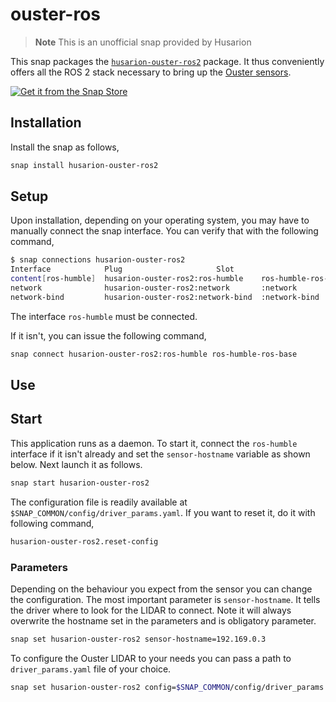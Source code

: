# ouster-ros

> **Note**
> This is an unofficial snap provided by Husarion

This snap packages the [`husarion-ouster-ros2`](https://github.com/ouster-lidar/ouster-ros/tree/ros2) package.
It thus conveniently offers all the ROS 2 stack necessary to bring up the [Ouster sensors](https://ouster.com/).

[![Get it from the Snap Store](https://snapcraft.io/static/images/badges/en/snap-store-black.svg)](https://snapcraft.io/husarion-ouster-ros2)

## Installation

Install the snap as follows,

```bash
snap install husarion-ouster-ros2
```

## Setup

Upon installation, depending on your operating system,
you may have to manually connect the snap interface.
You can verify that with the following command,

```bash
$ snap connections husarion-ouster-ros2
Interface            Plug                     Slot                            Notes
content[ros-humble]  husarion-ouster-ros2:ros-humble    ros-humble-ros-base:ros-humble  manual
network              husarion-ouster-ros2:network       :network                        -
network-bind         husarion-ouster-ros2:network-bind  :network-bind                   -
```

The interface `ros-humble` must be connected.

If it isn't, you can issue the following command,

```bash
snap connect husarion-ouster-ros2:ros-humble ros-humble-ros-base
```

## Use

## Start

This application runs as a daemon.
To start it, connect the `ros-humble` interface if it isn't already and set the `sensor-hostname` variable as shown below.
Next launch it as follows.
```bash
snap start husarion-ouster-ros2
```

The configuration file is readily available at `$SNAP_COMMON/config/driver_params.yaml`.
If you want to reset it, do it with following command,
```bash
husarion-ouster-ros2.reset-config 
```

### Parameters

Depending on the behaviour you expect from the sensor you can change the configuration.
The most important parameter is `sensor-hostname`. It tells the driver where to look for the LIDAR to connect. Note it will always overwrite the hostname set in the parameters and is obligatory parameter. 

```bash
snap set husarion-ouster-ros2 sensor-hostname=192.169.0.3
```

To configure the Ouster LIDAR to your needs you can pass a path to `driver_params.yaml` file of your choice.
```bash
snap set husarion-ouster-ros2 config=$SNAP_COMMON/config/driver_params.yaml
```
